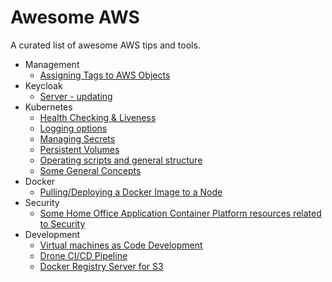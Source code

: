 # Awesome AWS
A curated list of awesome AWS tips and tools.
* Management
    * [Assigning Tags to AWS Objects](Management/aws_tags.md)
* Keycloak 
    * [Server - updating](Keycloak/server_updating.md)
* Kubernetes
    * [Health Checking & Liveness](Kubernetes/Health_Checking_Liveness.md)
    * [Logging options](Kubernetes/Logging_options.md)
    * [Managing Secrets](Kubernetes/Managing_Secrets.md)
    * [Persistent Volumes](Kubernetes/Persistent-Volumes.md)
    * [Operating scripts and general structure](Kubernetes/Operating_scripts_and_general_structure.md)
    * [Some General Concepts](Kubernetes/Some_General_Concepts.md)
* Docker
    * [Pulling/Deploying a Docker Image to a Node](Docker/Pulling_Deploying_a_Docker_Image_to_a_Node.md)
* Security
    * [Some Home Office Application Container Platform resources related to Security](Security/Some_Home_Office_Application_Container_Platform_resources_related_to_Security.md)
* Development
    * [Virtual machines as Code Development](Development/Virtual_machines_Development_VMs.md)
    * [Drone CI/CD Pipeline](Development/Drone_CI_CD_Pipeline.md)
    * [Docker Registry Server for S3](Development/Docker_Registry_Server_for_S3.md)


